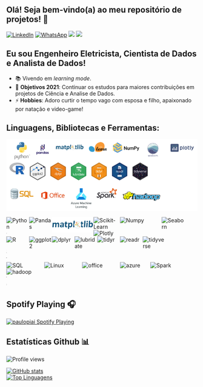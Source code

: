 ## Olá! Seja bem-vindo(a) ao meu repositório de projetos! 👋
[![LinkedIn][linkedin-shield]][linkedin-url]
[![WhatsApp][whatsapp-shield]][whatsapp-url]
<a href="mailto:unieppiai@gmail.com?subject=Vindo%20do%20Github"><img src="https://img.shields.io/badge/gmail-%23D14836.svg?&style=for-the-badge&logo=gmail&logoColor=white" /></a>
[<img src ="https://img.shields.io/badge/website-%23.svg?&style=for-the-badge&logo=www&logoColor=white%22&color=black">](https://www.linkedin.com/in/paulopiai/)


## Eu sou Engenheiro Eletricista, Cientista de Dados e Analista de Dados!
- 📚 Vivendo em <em>learning mode</em>.
- 🥅 **Objetivos 2021**: Continuar os estudos para maiores contribuições em projetos de Ciência e Analise de Dados.
- ⚡ **Hobbies**: Adoro curtir o tempo vago com esposa e filho, apaixonado por natação e video-game!


## Linguagens, Bibliotecas e Ferramentas:<br>
<!-- Imagens -->
![image](tools.PNG)


<!-- Python -->
<img align="left" alt="pgwhite" width="0.1px" src="https://site.groupe-psa.com/content/uploads/sites/9/2016/12/white-background-2-768x450.jpg"/>
<img align="left" alt="Python" width="60px" src="https://logodownload.org/wp-content/uploads/2019/10/python-logo-4.png"/>
<img align="left" alt="Pandas" width="60px" src="https://i.postimg.cc/wvYjbKwj/pandas-logo.png" />
<img align="left" alt="Matplotlib" width="110px" src="https://raw.githubusercontent.com/jmv74211/matplotlib/master/images/matplotlib_logo.png" />
<img align="left" alt="Scikit-Learn" width="70px" src="https://upload.wikimedia.org/wikipedia/commons/thumb/0/05/Scikit_learn_logo_small.svg/1280px-Scikit_learn_logo_small.svg.png" />
<img align="left" alt="Numpy" width="110px" src="https://encrypted-tbn0.gstatic.com/images?q=tbn:ANd9GcRvr0kYCmqg-rel951vTDzxFO1AGNqWuRdivay0YTm24puJHicWgiLs1s0jQOKjnRRGsXw&usqp=CAU" />
<img align="left" alt="Seaborn" width="60px" src="https://i.postimg.cc/2898NL0J/seaborn-logo.png" />
<img align="left" alt="Plotly" width="130px" src="https://upload.wikimedia.org/wikipedia/commons/3/37/Plotly-logo-01-square.png" />
<br><br><br>


<!-- R -->
<img align="left" alt="pgwhite" width="0.1px" src="https://site.groupe-psa.com/content/uploads/sites/9/2016/12/white-background-2-768x450.jpg"/>
<img align="left" alt="R" width="60px" src="https://upload.wikimedia.org/wikipedia/commons/thumb/1/1b/R_logo.svg/1280px-R_logo.svg.png"/>
<img align="left" alt="ggplot2" width="60px" src="https://beatrizmilz.github.io/NerdzaoWeek/img/rlogos/hex-ggplot2.png"/>
<img align="left" alt="dplyr" width="60px" src="https://scottishsnow.files.wordpress.com/2018/10/hex-dplyr.png?w=578"/>
<img align="left" alt="lubridate" width="60px" src="https://cran.r-project.org/web/packages/lubridate/readme/man/figures/logo.png"/>
<img align="left" alt="tidyr" width="60px" src="https://www.dadosaleatorios.com.br/post/introducao-ao-tidyr/featured_hue6901f54027701dd92eb7bcc36d0c7d0_34350_720x0_resize_lanczos_2.png"/>
<img align="left" alt="readr" width="60px" src="https://rstudio-education.github.io/datascience-box/course-materials/slides/u2-d12-data-import/img/readr.png"/>
<img align="left" alt="tidyverse" width="60px" src="https://www.tidyverse.org/images/hex-tidyverse.png"/>
<br><br><br><br>


<!-- Outros -->
<img align="left" alt="pgwhite" width="0.1px" src="https://site.groupe-psa.com/content/uploads/sites/9/2016/12/white-background-2-768x450.jpg"/>
<img align="left" alt="SQL" width="100px" src="http://rberaldo.com.br/wp-content/uploads/2011/02/sql-icon.jpg"/>
<img align="left" alt="Linux" width="100px" src="https://i.pinimg.com/originals/cb/bf/f3/cbbff3649adc9c2fda291b35dcfdaf14.jpg"/>
<img align="left" alt="office" width="100px" src="http://s2.glbimg.com/UO9Dh51JSdXM9YgQwOulYAcK6Sw=/0x0:694x391/695x392/s.glbimg.com/po/tt2/f/original/2014/10/29/office1.jpg"/>
<img align="left" alt="azure" width="80px" src="https://encrypted-tbn0.gstatic.com/images?q=tbn:ANd9GcQFpOMrHMWZ4KypGUXyPzB5thUQmBrF_Nf6rlg_Xa9cKFSwPT2PZkXW3kMbtEwuhPPr7i8&usqp=CAU"/>
<img align="left" alt="Spark" width="80px" src="https://upload.wikimedia.org/wikipedia/commons/thumb/f/f3/Apache_Spark_logo.svg/1200px-Apache_Spark_logo.svg.png"/>
<img align="left" alt="hadoop" width="150px" src="https://miro.medium.com/max/2760/1*9yRCS0_kaT2ZM_A9akVRiQ.png"/>
<br><br><br><br>


## Spotify Playing 🎧 
[<img src="https://now-playing-codestackr.vercel.app/api/spotify-playing" alt="paulopiai Spotify Playing" width="350" />](https://open.spotify.com/user/paulopiai?si=DbkPgMh9QgSUWfPorQOobw&utm_source=native-share-menu&dl_branch=1)


## Estatísticas Github 📊<br>
![Profile views](https://komarev.com/ghpvc/?username=paulopiai&style=flat-square)

<!-- Github status -->
<!--
<details>
  
  <summary>:zap: GitHub Stats</summary>
  
  [![Anurag's GitHub stats](https://github-readme-stats.vercel.app/api?username=paulopiai)](https://github.com/paulopiai/github-readme-stats)
  
</details> -->

[![GitHub stats](https://github-readme-stats.vercel.app/api?username=paulopiai&show_icons=true)](https://github.com/anuraghazra/github-readme-stats)<br>
[![Top Linguagens](https://github-readme-stats.vercel.app/api/top-langs/?username=paulopiai&layout=compact)](https://github.com/anuraghazra/github-readme-stats)<br>



<!-- MARKDOWN LINKS & IMAGES -->
<!-- https://github.com/alexandresanlim/Badges4-README.md-Profile -->
[linkedin-shield]: https://img.shields.io/badge/LinkedIn-0077B5?style=for-the-badge&logo=linkedin&logoColor=white
[linkedin-url]: https://www.linkedin.com/in/paulopiai/

[whatsapp-shield]: https://img.shields.io/badge/WhatsApp-25D366?style=for-the-badge&logo=whatsapp&logoColor=white
[whatsapp-url]: https://api.whatsapp.com/send?phone=5511973763378
